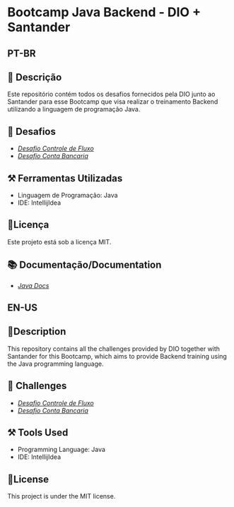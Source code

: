 
# Bootcamp Java Backend - DIO + Santander 

## PT-BR

## 📝 Descrição
Este repositório contém todos os desafios fornecidos pela DIO junto ao Santander para esse Bootcamp que visa realizar o treinamento Backend utilizando a linguagem de programação Java.

## 🎢 Desafios
- [*Desafio Controle de Fluxo*](https://github.com/CarolFerr/Desafio-Dio-Java-Santander/tree/main/DesafioControleFluxo)
- [*Desafio Conta Bancaria*]()


## ⚒️ Ferramentas Utilizadas
- Linguagem de Programação: Java
- IDE: IntellijIdea


## 📜Licença
Este projeto está sob a licença MIT.

## 📚 Documentação/Documentation
- [*Java Docs*](https://docs.oracle.com/en/java/)

## EN-US
## 📝Description
This repository contains all the challenges provided by DIO together with Santander for this Bootcamp, which aims to provide Backend training using the Java programming language.

## 🎢 Challenges
- [*Desafio Controle de Fluxo*]()
- [*Desafio Conta Bancaria*]()

## ⚒️ Tools Used
- Programming Language: Java
- IDE: IntellijIdea

## 📜License
This project is under the MIT license.


 
